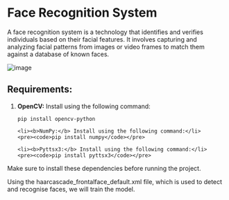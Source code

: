 # Face Recognition System
A face recognition system is a technology that identifies and verifies individuals based on their facial features. It involves capturing and analyzing facial patterns from images or video frames to match them against a database of known faces.

![image](https://github.com/Kaushal03/Face-Recognition-System/assets/67416597/ed482c9f-f0d9-4abe-98c9-4bbb21c7694b)

<!DOCTYPE html>
<html lang="en">
<head>
  <meta charset="UTF-8">
  <meta name="viewport" content="width=device-width, initial-scale=1.0">
  <title>Project Requirements</title>
</head>
<body>

  <h2>Requirements:</h2>

  <ol>
    <li><b>OpenCV:</b> Install using the following command:</li>
    <pre><code>pip install opencv-python</code></pre>

    <li><b>NumPy:</b> Install using the following command:</li>
    <pre><code>pip install numpy</code></pre>

    <li><b>Pyttsx3:</b> Install using the following command:</li>
    <pre><code>pip install pyttsx3</code></pre>
  </ol>

  <p>Make sure to install these dependencies before running the project.</p>

</body>
</html>


Using the haarcascade_frontalface_default.xml file, which is used to detect and recognise faces, we will train the model.
